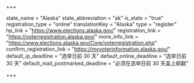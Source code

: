 +++

state_name = "Alaska"
state_abbreviation = "ak"
is_state = "true"
registration_type = "online"
translationKey = "Alaska"
type = "register"
hp_link = "https://www.elections.alaska.gov/"
registration_link = "https://voterregistration.alaska.gov/"
more_info_link = "https://www.elections.alaska.gov/Core/voterregistration.php"
confirm_registration_link = "https://myvoterinformation.alaska.gov/"
default_ip_deadline = "选举日前 30 天"
default_online_deadline = "选举日前 30 天"
default_mail_postmarked_deadline = "必须在选举日前 30 天盖上邮戳"

+++